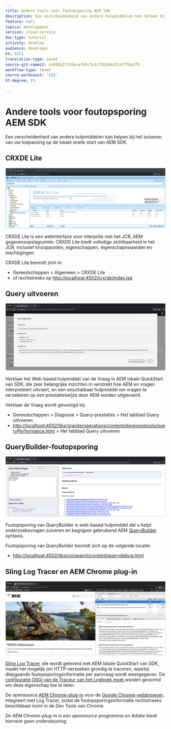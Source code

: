 ```yaml
---
title: Andere tools voor foutopsporing AEM SDK
description: Een verscheidenheid van andere hulpmiddelen kan helpen bij het zuiveren van de lokale snelle start van AEM SDK.
feature: null
topics: development
version: cloud-service
doc-type: tutorial
activity: develop
audience: developer
kt: 5251
translation-type: tm+mt
source-git-commit: a3d3612713decefb5c7e1cf5b2d4d21afff0a2f5
workflow-type: tm+mt
source-wordcount: '333'
ht-degree: 1%

---
```



# Andere tools voor foutopsporing AEM SDK

Een verscheidenheid van andere hulpmiddelen kan helpen bij het zuiveren van uw toepassing op de lokale snelle start van AEM SDK.

## CRXDE Lite

![CRXDE Lite](./assets/other-tools/crxde-lite.png)

CRXDE Lite is een webinterface voor interactie met het JCR, AEM gegevensopslagruimte. CRXDE Lite biedt volledige zichtbaarheid in het JCR, inclusief knooppunten, eigenschappen, eigenschapswaarden en machtigingen.

CRXDE Lite bevindt zich in:

+ Gereedschappen > Algemeen > CRXDE Lite
+ of rechtstreeks op [http://localhost:4502/crx/de/index.jsp](http://localhost:4502/crx/de/index.jsp)

## Query uitvoeren

![Query uitvoeren](./assets/other-tools/explain-query.png)

Verklaar het Web-based hulpmiddel van de Vraag in AEM lokale QuickStart van SDK, die zeer belangrijke inzichten in verstrekt hoe AEM en vragen interpreteert uitvoert, en een onschatbaar hulpmiddel om vragen te verzekeren op een prestatieswijze door AEM worden uitgevoerd.

Verklaar de Vraag wordt gevestigd bij:

+ Gereedschappen > Diagnose > Query-prestaties > Het tabblad Query uitvoeren
+ [http://localhost:4502/libs/granite/operations/content/diagnosistools/queryPerformance.html](http://localhost:4502/libs/granite/operations/content/diagnosistools/queryPerformance.html) > Het tabblad Query uitvoeren

## QueryBuilder-foutopsporing

![QueryBuilder-foutopsporing](./assets/other-tools/query-debugger.png)

Foutopsporing van QueryBuilder is web-based hulpmiddel dat u helpt onderzoeksvragen zuiveren en begrijpen gebruikend AEM [QueryBuilder](https://docs.adobe.com/content/help/en/experience-manager-65/developing/platform/query-builder/querybuilder-api.html) syntaxis.

Foutopsporing van QueryBuilder bevindt zich op de volgende locatie:

+ [http://localhost:4502/libs/cq/search/content/querydebug.html](http://localhost:4502/libs/cq/search/content/querydebug.html)

## Sling Log Tracer en AEM Chrome plug-in

![Sling Log Tracer en AEM Chrome plug-in](./assets/other-tools/log-tracer.png)

[Sling Log Tracer](https://sling.apache.org/documentation/bundles/log-tracers.html), die wordt geleverd met AEM lokale QuickStart van SDK, maakt het mogelijk om HTTP-verzoeken grondig te traceren, waarbij diepgaande foutopsporingsinformatie per aanvraag wordt weergegeven. De [configuratie OSGi van de Traceur van het Logboek moet ](https://sling.apache.org/documentation/bundles/log-tracers.html#configuration-1) worden gevormd om deze eigenschap toe te laten.

De opensource [AEM Chrome-plug-in](https://chrome.google.com/webstore/detail/aem-chrome-plug-in/ejdcnikffjleeffpigekhccpepplaode?hl=en-US) voor de [Google Chrome-webbrowser](https://www.google.com/chrome/), integreert met Log Tracer, zodat de foutopsporingsinformatie rechtstreeks beschikbaar komt in de Dev Tools van Chrome.

_De AEM Chrome-plug-in is een opensource-programma en Adobe biedt hiervoor geen ondersteuning._

